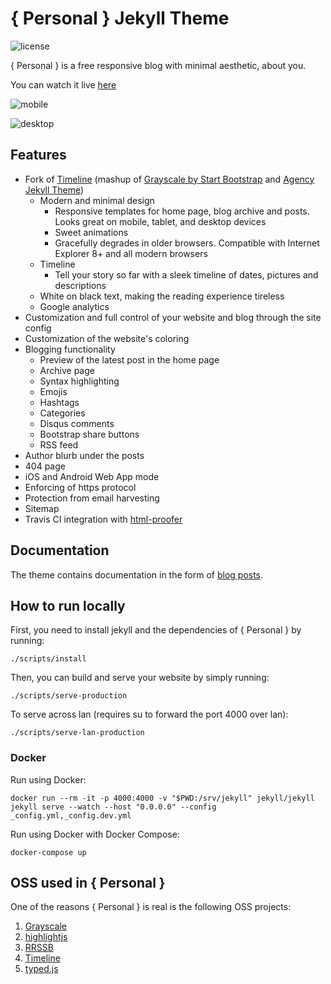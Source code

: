 # { Personal } Jekyll Theme

![license](https://img.shields.io/badge/license-MIT-blue.svg?link=https://github.com/dono-app/ios/blob/master/LICENSE)

{ Personal } is a free responsive blog with minimal aesthetic, about you.

You can watch it live [here](https://le4ker.github.io/personal-jekyll-theme/)

![mobile](https://github.com/le4ker/personal-jekyll-theme/raw/main/.github/personal-mobile.mov.gif)

![desktop](https://github.com/le4ker/personal-jekyll-theme/raw/main/.github/personal-desktop.mov.gif)

## Features

- Fork of [Timeline](https://github.com/kirbyt/timeline-jekyll-theme) (mashup of
  [Grayscale by Start Bootstrap](https://github.com/IronSummitMedia/startbootstrap-grayscale)
  and [Agency Jekyll Theme](https://github.com/y7kim/agency-jekyll-theme))
  - Modern and minimal design
    - Responsive templates for home page, blog archive and posts. Looks great on
      mobile, tablet, and desktop devices
    - Sweet animations
    - Gracefully degrades in older browsers. Compatible with Internet Explorer
      8+ and all modern browsers
  - Timeline
    - Tell your story so far with a sleek timeline of dates, pictures and
      descriptions
  - White on black text, making the reading experience tireless
  - Google analytics
- Customization and full control of your website and blog through the site
  config
- Customization of the website's coloring
- Blogging functionality
  - Preview of the latest post in the home page
  - Archive page
  - Syntax highlighting
  - Emojis
  - Hashtags
  - Categories
  - Disqus comments
  - Bootstrap share buttons
  - RSS feed
- Author blurb under the posts
- 404 page
- iOS and Android Web App mode
- Enforcing of https protocol
- Protection from email harvesting
- Sitemap
- Travis CI integration with
  [html-proofer](https://github.com/gjtorikian/html-proofer)

## Documentation

The theme contains documentation in the form of
[blog posts](https://le4ker.github.io/personal-jekyll-theme/blog/index.html).

## How to run locally

First, you need to install jekyll and the dependencies of { Personal } by
running:

```shell
./scripts/install
```

Then, you can build and serve your website by simply running:

```shell
./scripts/serve-production
```

To serve across lan (requires su to forward the port 4000 over lan):

```shell
./scripts/serve-lan-production
```

### Docker

Run using Docker:

```shell
docker run --rm -it -p 4000:4000 -v "$PWD:/srv/jekyll" jekyll/jekyll jekyll serve --watch --host "0.0.0.0" --config _config.yml,_config.dev.yml
```

Run using Docker with Docker Compose:

```shell
docker-compose up
```

## OSS used in { Personal }

One of the reasons { Personal } is real is the following OSS projects:

1. [Grayscale](http://startbootstrap.com/template-overviews/grayscale/)
2. [highlightjs](https://highlightjs.org/)
3. [RRSSB](https://github.com/kni-labs/rrssb)
4. [Timeline](https://github.com/kirbyt/timeline-jekyll-theme)
5. [typed.js](https://github.com/mattboldt/typed.js/)
